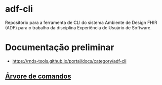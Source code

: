# adf-cli
Repositório para a ferramenta de CLI do sistema Ambiente de Design FHIR (ADF) para o trabalho da disciplina Experiência de Usuário de Software.

# Documentação preliminar

- https://rnds-tools.github.io/portal/docs/category/adf-cli
  

## [Árvore de comandos](https://github.com/karlosdaniel451/adf-cli/wiki/%C3%81rvore-de-comandos)

